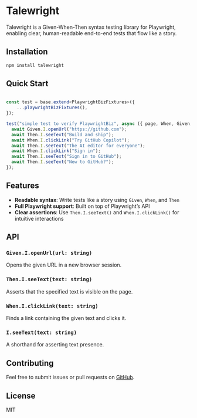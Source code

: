 # Talewright

Talewright is a Given-When-Then syntax testing library for Playwright, enabling clear, human-readable end-to-end tests that flow like a story.

## Installation

```sh
npm install talewright
```

## Quick Start

```ts

const test = base.extend<PlaywrightBizFixtures>({
    ...playwrightBizFixtures(),
});

test("simple test to verify PlaywrightBiz", async ({ page, When, Given, Then, I }) => {
  await Given.I.openUrl("https://github.com");
  await Then.I.seeText("Build and ship");
  await When.I.clickLink("Try GitHub Copilot");
  await Then.I.seeText("The AI editor for everyone");
  await When.I.clickLink("Sign in");
  await Then.I.seeText("Sign in to GitHub");
  await Then.I.seeText("New to GitHub?");
});
```


## Features
- **Readable syntax**: Write tests like a story using `Given`, `When`, and `Then`
- **Full Playwright support**: Built on top of Playwright’s API
- **Clear assertions**: Use `Then.I.seeText()` and `When.I.clickLink()` for intuitive interactions

## API

### `Given.I.openUrl(url: string)`
Opens the given URL in a new browser session.

### `Then.I.seeText(text: string)`
Asserts that the specified text is visible on the page.

### `When.I.clickLink(text: string)`
Finds a link containing the given text and clicks it.

### `I.seeText(text: string)`
A shorthand for asserting text presence.

## Contributing
Feel free to submit issues or pull requests on [GitHub](https://github.com/your-repo/talewright).

## License
MIT